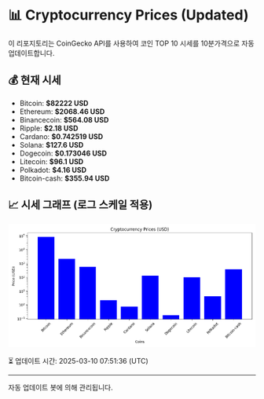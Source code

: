 
# 📊 Cryptocurrency Prices (Updated)

이 리포지토리는 CoinGecko API를 사용하여 코인 TOP 10 시세를 10분가격으로 자동 업데이트합니다.

## 💰 현재 시세
- Bitcoin: **$82222 USD**
- Ethereum: **$2068.46 USD**
- Binancecoin: **$564.08 USD**
- Ripple: **$2.18 USD**
- Cardano: **$0.742519 USD**
- Solana: **$127.6 USD**
- Dogecoin: **$0.173046 USD**
- Litecoin: **$96.1 USD**
- Polkadot: **$4.16 USD**
- Bitcoin-cash: **$355.94 USD**

## 📈 시세 그래프 (로그 스케일 적용)
![Crypto Prices](crypto_prices.png)

⏳ 업데이트 시간: 2025-03-10 07:51:36 (UTC)

---
자동 업데이트 봇에 의해 관리됩니다.
